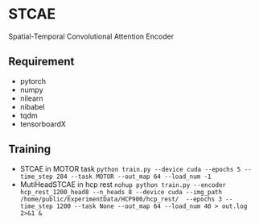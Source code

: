 # STCAE
Spatial-Temporal Convolutional Attention Encoder

## Requirement
- pytorch
- numpy
- nilearn
- nibabel
- tqdm
- tensorboardX

## Training
- STCAE in MOTOR task `python train.py --device cuda --epochs 5 --time_step 284 --task MOTOR --out_map 64 --load_num -1`
- MutiHeadSTCAE in hcp rest `nohup python train.py --encoder hcp_rest_1200_head8 --n_heads 8 --device cuda --img_path /home/public/ExperimentData/HCP900/hcp_rest/  --epochs 3 --time_step 1200 --task None --out_map 64 --load_num 40 > out.log 2>&1 &`